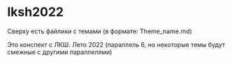 # lksh2022
Сверху есть файлики с темами (в формате: Theme_name.md)

Это конспект с ЛКШ. Лето 2022 (параллель 6, но некоторые темы будут смежные с другими параллелями)